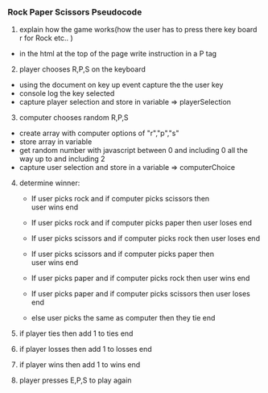 ### Rock Paper Scissors Pseudocode

1. explain how the game works(how the user has to press there key board r for Rock etc.. )

- in the html at the top of the page write instruction in a P tag

2. player chooses R,P,S on the keyboard

- using the document on key up event capture the the user key
- console log the key selected
- capture player selection and store in variable => playerSelection

3. computer chooses random R,P,S

- create array with computer options of "r","p","s"
- store array in variable
- get random number with javascript between 0 and including 0 all the way up to and including 2
- capture user selection and store in a variable => computerChoice

4. determine winner:

   - If user picks rock and if computer picks scissors then  
      user wins
     end

   - If user picks rock and if computer picks paper then
     user loses
     end

   - If user picks scissors and if computer picks rock then
     user loses
     end

   - If user picks scissors and if computer picks paper then  
      user wins
     end

   - If user picks paper and if computer picks rock then
     user wins
     end

   - If user picks paper and if computer picks scissors then
     user loses
     end

   - else
     user picks the same as computer then they tie
     end

5. if player ties then
   add 1 to ties
   end
6. if player losses then
   add 1 to losses
   end
7. if player wins then
   add 1 to wins
   end
8. player presses E,P,S to play again
